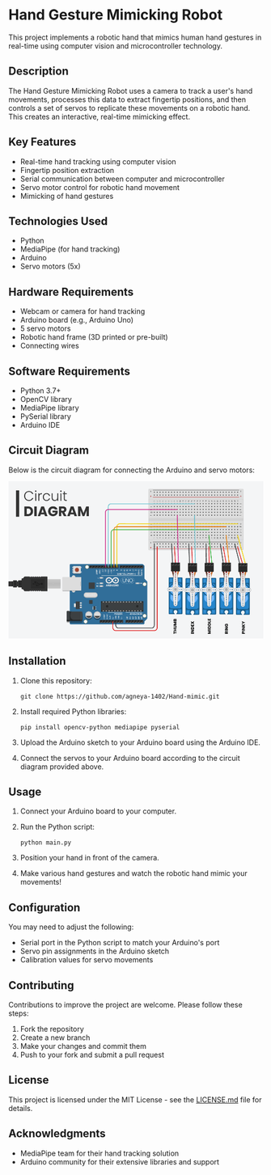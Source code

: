 # Hand Gesture Mimicking Robot

This project implements a robotic hand that mimics human hand gestures in real-time using computer vision and microcontroller technology.

## Description

The Hand Gesture Mimicking Robot uses a camera to track a user's hand movements, processes this data to extract fingertip positions, and then controls a set of servos to replicate these movements on a robotic hand. This creates an interactive, real-time mimicking effect.

## Key Features

- Real-time hand tracking using computer vision
- Fingertip position extraction
- Serial communication between computer and microcontroller
- Servo motor control for robotic hand movement
- Mimicking of hand gestures

## Technologies Used

- Python
- MediaPipe (for hand tracking)
- Arduino
- Servo motors (5x)

## Hardware Requirements

- Webcam or camera for hand tracking
- Arduino board (e.g., Arduino Uno)
- 5 servo motors
- Robotic hand frame (3D printed or pre-built)
- Connecting wires

## Software Requirements

- Python 3.7+
- OpenCV library
- MediaPipe library
- PySerial library
- Arduino IDE

## Circuit Diagram

Below is the circuit diagram for connecting the Arduino and servo motors:

![Circuit Diagram](cqt_1.png)

## Installation

1. Clone this repository:
   ```
   git clone https://github.com/agneya-1402/Hand-mimic.git
   ```

2. Install required Python libraries:
   ```
   pip install opencv-python mediapipe pyserial
   ```

3. Upload the Arduino sketch to your Arduino board using the Arduino IDE.

4. Connect the servos to your Arduino board according to the circuit diagram provided above.

## Usage

1. Connect your Arduino board to your computer.

2. Run the Python script:
   ```
   python main.py
   ```

3. Position your hand in front of the camera.

4. Make various hand gestures and watch the robotic hand mimic your movements!

## Configuration

You may need to adjust the following:

- Serial port in the Python script to match your Arduino's port
- Servo pin assignments in the Arduino sketch
- Calibration values for servo movements

## Contributing

Contributions to improve the project are welcome. Please follow these steps:

1. Fork the repository
2. Create a new branch
3. Make your changes and commit them
4. Push to your fork and submit a pull request

## License

This project is licensed under the MIT License - see the [LICENSE.md](LICENSE.md) file for details.

## Acknowledgments

- MediaPipe team for their hand tracking solution
- Arduino community for their extensive libraries and support
